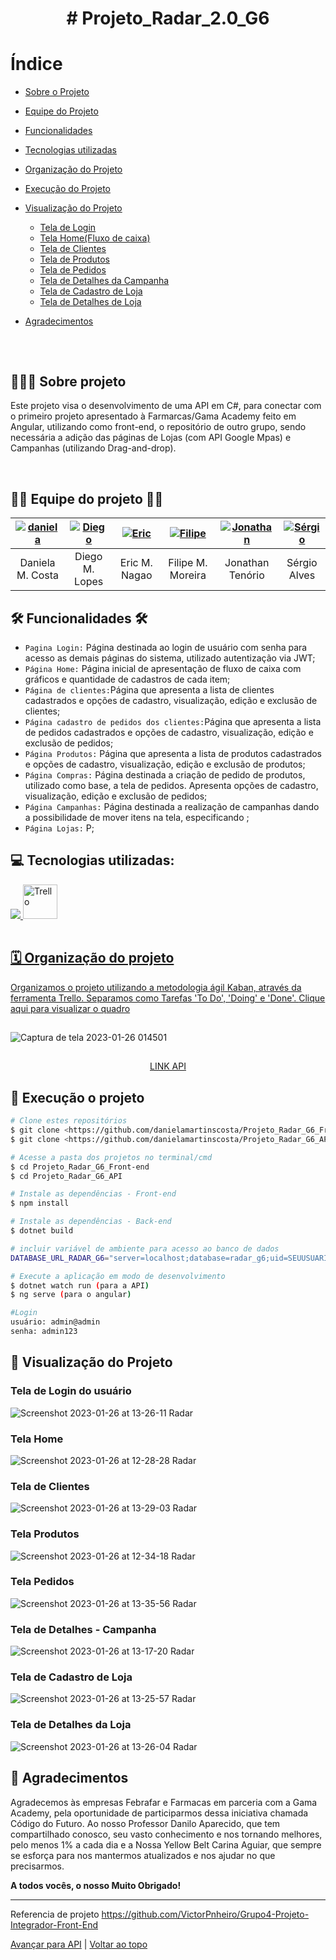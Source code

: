 
<h1 align="center"> # Projeto_Radar_2.0_G6</h1>

# Índice

- [Sobre o Projeto](#--sobre-projeto)
- [Equipe do Projeto](#--equipe-do-projeto--)
- [Funcionalidades](#---funcionalidades--)
- [Tecnologias utilizadas](#--tecnologias-utilizadas-)
- [Organização do Projeto](#--organização-do-projeto-)
- [Execução do Projeto](#--execução-o-projeto-)
- [Visualização do Projeto](#--visualização-do-projeto)
  - [Tela de Login](#tela-de-login-do-usuário)
  - [Tela Home(Fluxo de caixa)](#tela-home)
  - [Tela de Clientes](#tela-de-clientes)
  - [Tela de Produtos](#tela-produtos)
  - [Tela de Pedidos](#tela-pedidos)
  - [Tela de Detalhes da Campanha](#tela-de-detalhes---campanha)
  - [Tela de Cadastro de Loja](#tela-de-cadastro-de-loja)
  - [Tela de Detalhes de Loja](#tela-de-detalhes-da-loja)

  
  
- [Agradecimentos](#--agradecimentos)

##

<br>
<h2> 👨🏻‍💻 Sobre projeto</h2>
<p>Este projeto visa o desenvolvimento de uma API em C#, para conectar com o primeiro projeto apresentado à Farmarcas/Gama Academy feito em Angular, utilizando como front-end, o repositório de outro grupo, sendo necessária a adição das páginas de Lojas (com API Google Mpas) e Campanhas (utilizando Drag-and-drop). </p>
<br>

##

<h2> 👩‍💻 Equipe do projeto 👨‍💻 </h2>


| [![daniela](https://user-images.githubusercontent.com/101750798/214454745-b055a296-ee75-4a6c-a728-4abab3f8db65.jpeg)](https://www.linkedin.com/in/daniela-martins-costa "Daniela Martins Costa")  |[![Diego](https://user-images.githubusercontent.com/101750798/214455584-440e9b6b-e607-4cff-9c48-6c7e9f19f142.jpeg "Diego Moritz")](https://www.linkedin.com/in/diego-moritz-lopes-7a90aa225/ "Diego") |[![Eric](https://user-images.githubusercontent.com/101750798/214455908-c9d8a27a-d43c-4c5e-9776-f854717d1703.jpeg "Eric")](https://www.linkedin.com/in/eric-nagao-2a59a93b/ "Eric Nagao")  | [![Filipe](https://user-images.githubusercontent.com/101750798/214456445-4079c84a-519b-426f-bcfa-6d83443a6d1b.jpeg)](https://www.linkedin.com/in/filipe-magalh%C3%A3es-moreira/ "Filipe Magalhães") | [![Jonathan](https://user-images.githubusercontent.com/101750798/214448427-37472463-b630-4374-8a8f-8c1dd61c1a4f.png "Jonatan")](https://www.linkedin.com/in/jonathantenorio/ "Jonatan")  | [![Sérgio](https://user-images.githubusercontent.com/101750798/214447884-785a70bb-e7ea-4706-8b23-308a5f0935cd.png)](https://www.linkedin.com/in/sergio-alves-b3bb91208 "Sergio") 
| :------------: | :------------: | :------------: | :------------: | :------------: | :------------: |
|  Daniela M. Costa | Diego M. Lopes | Eric M. Nagao | Filipe M. Moreira | Jonathan Tenório  |  Sérgio Alves  | 



##

<h2>  🛠 Funcionalidades 🛠 </h2>

- `Pagina Login:` Página destinada ao login de usuário com senha para acesso as demais páginas do sistema, utilizado autentização via JWT;
- `Página Home:` Página inicial de apresentação de fluxo de caixa com gráficos e quantidade de cadastros de cada item;
- `Página de clientes:`Página que apresenta a lista de clientes cadastrados e opções de cadastro, visualização, edição e exclusão de clientes;
- `Página cadastro de pedidos dos clientes:`Página que apresenta a lista de pedidos cadastrados e opções de cadastro, visualização, edição e exclusão de pedidos;
- `Página Produtos:` Página que apresenta a lista de produtos cadastrados e opções de cadastro, visualização, edição e exclusão de produtos;
- `Página Compras:` Página destinada a criação de pedido de produtos, utilizado como base, a tela de pedidos. Apresenta opções de cadastro, visualização, edição e exclusão de pedidos;
- `Página Campanhas:` Página destinada a realização de campanhas dando a possibilidade de mover itens na tela, especificando  ;
- `Página Lojas:` P;


## 

<h2> 💻 Tecnologias utilizadas: </h2>

<table  align= "center">
   <tr>
   <a  href="https://skillicons.dev">
    <img src="https://skillicons.dev/icons?i=html,css,ts,git,github,angular,cs,dotnet,mysql"/>
    <img align="alling" alt="Trello" height="55" width="55" src="https://cdn.icon-icons.com/icons2/3041/PNG/512/trello_logo_icon_189227.png">
      
     
    
   </tr>
  </table>



##


<h2> 🗓 Organização do projeto </h2>

<p>Organizamos o projeto utilizando a metodologia ágil Kaban, através da ferramenta Trello. Separamos como Tarefas 'To Do', 'Doing' e 'Done'. <a href="https://trello.com/invite/b/4gk5fv0m/ATTIfd83188797101d8b5b7d71bd97cca68375FFFB17/projetoradar20g6">Clique aqui para visualizar o quadro</a></p>



##

![Captura de tela 2023-01-26 014501](https://user-images.githubusercontent.com/84486574/214766442-da8f6e19-3da9-4f8b-9544-059010df3a1a.png)

##


<div align="center">
<a href="https://github.com/danielamartinscosta/Projeto_Radar_G6_API">LINK API</a>
</div>

##

<h2> 🎲 Execução o projeto </h2>



```bash
# Clone estes repositórios
$ git clone <https://github.com/danielamartinscosta/Projeto_Radar_G6_Front-end>
$ git clone <https://github.com/danielamartinscosta/Projeto_Radar_G6_API>

# Acesse a pasta dos projetos no terminal/cmd
$ cd Projeto_Radar_G6_Front-end
$ cd Projeto_Radar_G6_API

# Instale as dependências - Front-end
$ npm install  

# Instale as dependências - Back-end
$ dotnet build

# incluir variável de ambiente para acesso ao banco de dados
DATABASE_URL_RADAR_G6="server=localhost;database=radar_g6;uid=SEUUSUARIO;pwd=SUASENHA"

# Execute a aplicação em modo de desenvolvimento
$ dotnet watch run (para a API)
$ ng serve (para o angular)

#Login
usuário: admin@admin
senha: admin123


```

##

<h2> 👀 Visualização do Projeto</h2>

<h3>Tela de Login do usuário</h3>

![Screenshot 2023-01-26 at 13-26-11 Radar](https://user-images.githubusercontent.com/84486574/214891946-984a0410-ece6-4441-a97a-4302d07c5d15.png)

<h3>Tela Home</h3>

![Screenshot 2023-01-26 at 12-28-28 Radar](https://user-images.githubusercontent.com/84486574/214892163-87234442-0489-4d68-9c93-8ebecf550559.png)

<h3>Tela de Clientes</h3>

![Screenshot 2023-01-26 at 13-29-03 Radar](https://user-images.githubusercontent.com/84486574/214892413-9177778e-2cc8-491c-ab18-f9ad21a11418.png)

<h3>Tela Produtos</h3>

![Screenshot 2023-01-26 at 12-34-18 Radar](https://user-images.githubusercontent.com/84486574/214892884-2d6848d6-6b31-4a66-ad6d-3d90ab3ac436.png)

<h3>Tela Pedidos</h3>

![Screenshot 2023-01-26 at 13-35-56 Radar](https://user-images.githubusercontent.com/84486574/214894221-e86cf3b8-f08c-4542-bd6c-a4b998cc9b10.png)

<h3>Tela de Detalhes - Campanha</h3>

![Screenshot 2023-01-26 at 13-17-20 Radar](https://user-images.githubusercontent.com/84486574/214893007-49a18cff-aa82-48f9-9b72-cd7739ed4e37.png)

<h3>Tela de Cadastro de Loja</h3>

![Screenshot 2023-01-26 at 13-25-57 Radar](https://user-images.githubusercontent.com/84486574/214893164-5c805c12-7dca-4cb3-8a54-6a31799864a3.png)

<h3>Tela de Detalhes da Loja</h3>

![Screenshot 2023-01-26 at 13-26-04 Radar](https://user-images.githubusercontent.com/84486574/214893293-32cd45df-4659-4336-a4ab-9b83f083cf85.png)


<h2> 🤝 Agradecimentos</h2>

<p>Agradecemos às empresas Febrafar e Farmacas em parceria com a Gama Academy, pela oportunidade de participarmos dessa iniciativa chamada Código do Futuro. Ao nosso Professor Danilo Aparecido, que tem compartilhado conosco, seu vasto conhecimento e nos tornando melhores, pelo menos 1% a cada dia e a Nossa Yellow Belt Carina Aguiar, que sempre se esforça para nos mantermos atualizados e nos ajudar no que precisarmos. </p>
<p> <strong> A todos vocês, o nosso Muito Obrigado!</strong> </p>

----
Referencia de projeto
https://github.com/VictorPnheiro/Grupo4-Projeto-Integrador-Front-End

[Avançar para API](#--execu%C3%A7%C3%A3o-o-projeto-) |  [Voltar ao topo](#--projeto_radar_20_g6)

